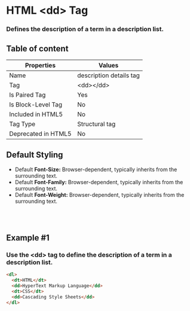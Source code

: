 # HTML &lt;dd&gt; Tag

### Defines the description of a term in a description list.



## Table of content


| Properties            | Values                                                               |
|---------------------|----------------------------------------------------------------------|
| Name                | description details tag                                                |
| Tag                 | &lt;dd&gt;&lt;/dd&gt;                                            |
| Is Paired Tag       | Yes                                                  |
| Is Block-Level Tag  | No                                |
| Included in HTML5   | No     |
| Tag Type            | Structural tag     |
| Deprecated in HTML5 | No     |


## Default Styling


-	Default **Font-Size:** Browser-dependent, typically inherits from the surrounding text.
-	Default **Font-Family:** Browser-dependent, typically inherits from the surrounding text.
-	Default **Font-Weight:** Browser-dependent, typically inherits from the surrounding text.


<br>
<br>

## Example #1
### Use the &lt;dd&gt; tag to define the description of a term in a description list.
```html
<dl>
  <dt>HTML</dt>
  <dd>HyperText Markup Language</dd>
  <dt>CSS</dt>
  <dd>Cascading Style Sheets</dd>
</dl>
``` 
<br>
<br>

